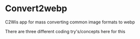 # Convert2webp
C2Wis app for mass converting common image formats to webp

There are three different coding try's/concepts here for this

